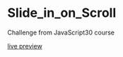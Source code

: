 # Slide_in_on_Scroll

Challenge from JavaScript30 course

<a href='https://tomasz-paterka.github.io/Slide_in_on_Scroll/'>live preview</a>
